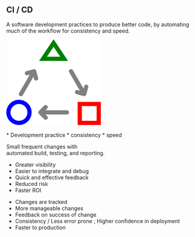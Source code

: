 ## CI / CD

<section>
A software development practices to produce better code,
by automating much of the workflow for consistency and speed.

![TDD](/img/ci-tdd-icon.svg) <!-- .element: style="border:0;background-color:inherit;height:4em;margin-bottom:-3em" -->

<aside class="notes">
* Development practice
* consistency
* speed

</aside>
</section>
<!-- -->

<section>

Small frequent changes with<br>automated build, testing, and reporting.

* Greater visibility
* Easier to integrate and debug
* Quick and effective feedback
* Reduced risk
* Faster ROI

<aside class="notes">

* Changes are tracked
* More manageable changes
* Feedback on success of change
* Consistency / Less error prone ; Higher confidence in deployment
* Faster to production

</aside>
</section>
<!-- -->

